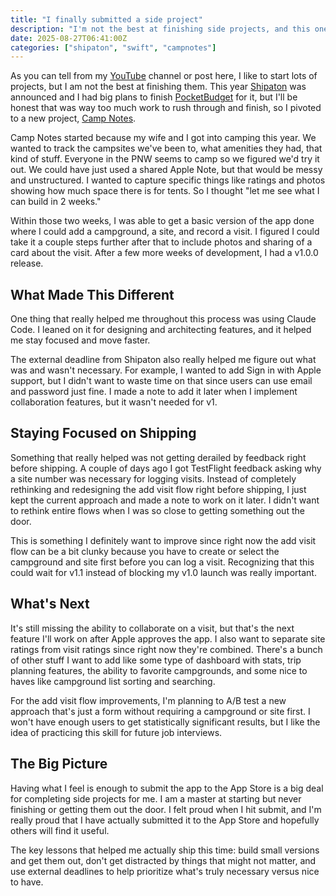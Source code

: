 ```yaml
---
title: "I finally submitted a side project"
description: "I'm not the best at finishing side projects, and this one isn't finished but it's going to the App Store."
date: 2025-08-27T06:41:00Z
categories: ["shipaton", "swift", "campnotes"]
---
```


As you can tell from my [YouTube](https://www.youtube.com/@heyjaycodes) channel or post here, I like to start lots of projects, but I am not the best at finishing them. This year [Shipaton](https://shipaton.com) was announced and I had big plans to finish [PocketBudget](/posts/2025/07/10/0110-pbupdate/) for it, but I'll be honest that was way too much work to rush through and finish, so I pivoted to a new project, [Camp Notes](https://campnotes.app).

Camp Notes started because my wife and I got into camping this year. We wanted to track the campsites we've been to, what amenities they had, that kind of stuff. Everyone in the PNW seems to camp so we figured we'd try it out. We could have just used a shared Apple Note, but that would be messy and unstructured. I wanted to capture specific things like ratings and photos showing how much space there is for tents. So I thought "let me see what I can build in 2 weeks."

Within those two weeks, I was able to get a basic version of the app done where I could add a campground, a site, and record a visit. I figured I could take it a couple steps further after that to include photos and sharing of a card about the visit. After a few more weeks of development, I had a v1.0.0 release.

## What Made This Different

One thing that really helped me throughout this process was using Claude Code. I leaned on it for designing and architecting features, and it helped me stay focused and move faster.

The external deadline from Shipaton also really helped me figure out what was and wasn't necessary. For example, I wanted to add Sign in with Apple support, but I didn't want to waste time on that since users can use email and password just fine. I made a note to add it later when I implement collaboration features, but it wasn't needed for v1.

## Staying Focused on Shipping

Something that really helped was not getting derailed by feedback right before shipping. A couple of days ago I got TestFlight feedback asking why a site number was necessary for logging visits. Instead of completely rethinking and redesigning the add visit flow right before shipping, I just kept the current approach and made a note to work on it later. I didn't want to rethink entire flows when I was so close to getting something out the door.

This is something I definitely want to improve since right now the add visit flow can be a bit clunky because you have to create or select the campground and site first before you can log a visit. Recognizing that this could wait for v1.1 instead of blocking my v1.0 launch was really important.

## What's Next

It's still missing the ability to collaborate on a visit, but that's the next feature I'll work on after Apple approves the app. I also want to separate site ratings from visit ratings since right now they're combined. There's a bunch of other stuff I want to add like some type of dashboard with stats, trip planning features, the ability to favorite campgrounds, and some nice to haves like campground list sorting and searching.

For the add visit flow improvements, I'm planning to A/B test a new approach that's just a form without requiring a campground or site first. I won't have enough users to get statistically significant results, but I like the idea of practicing this skill for future job interviews.

## The Big Picture

Having what I feel is enough to submit the app to the App Store is a big deal for completing side projects for me. I am a master at starting but never finishing or getting them out the door. I felt proud when I hit submit, and I'm really proud that I have actually submitted it to the App Store and hopefully others will find it useful.

The key lessons that helped me actually ship this time: build small versions and get them out, don't get distracted by things that might not matter, and use external deadlines to help prioritize what's truly necessary versus nice to have.
